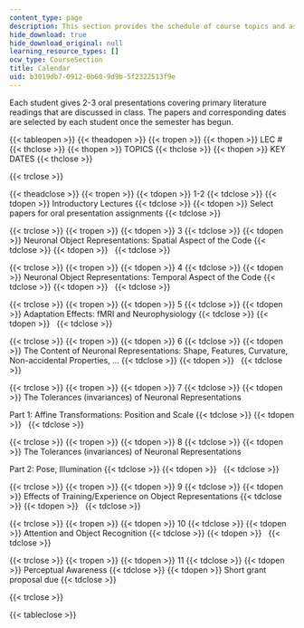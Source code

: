 ```yaml
---
content_type: page
description: This section provides the schedule of course topics and assignments.
hide_download: true
hide_download_original: null
learning_resource_types: []
ocw_type: CourseSection
title: Calendar
uid: b3019db7-0912-0b60-9d9b-5f2322513f9e
---
```


Each student gives 2-3 oral presentations covering primary literature readings that are discussed in class. The papers and corresponding dates are selected by each student once the semester has begun.

{{< tableopen >}}
{{< theadopen >}}
{{< tropen >}}
{{< thopen >}}
LEC #
{{< thclose >}}
{{< thopen >}}
TOPICS
{{< thclose >}}
{{< thopen >}}
KEY DATES
{{< thclose >}}

{{< trclose >}}

{{< theadclose >}}
{{< tropen >}}
{{< tdopen >}}
1-2
{{< tdclose >}}
{{< tdopen >}}
Introductory Lectures
{{< tdclose >}}
{{< tdopen >}}
Select papers for oral presentation assignments
{{< tdclose >}}

{{< trclose >}}
{{< tropen >}}
{{< tdopen >}}
3
{{< tdclose >}}
{{< tdopen >}}
Neuronal Object Representations: Spatial Aspect of the Code
{{< tdclose >}}
{{< tdopen >}}
 
{{< tdclose >}}

{{< trclose >}}
{{< tropen >}}
{{< tdopen >}}
4
{{< tdclose >}}
{{< tdopen >}}
Neuronal Object Representations: Temporal Aspect of the Code
{{< tdclose >}}
{{< tdopen >}}
 
{{< tdclose >}}

{{< trclose >}}
{{< tropen >}}
{{< tdopen >}}
5
{{< tdclose >}}
{{< tdopen >}}
Adaptation Effects: fMRI and Neurophysiology
{{< tdclose >}}
{{< tdopen >}}
 
{{< tdclose >}}

{{< trclose >}}
{{< tropen >}}
{{< tdopen >}}
6
{{< tdclose >}}
{{< tdopen >}}
The Content of Neuronal Representations: Shape, Features, Curvature, Non-accidental Properties, …
{{< tdclose >}}
{{< tdopen >}}
 
{{< tdclose >}}

{{< trclose >}}
{{< tropen >}}
{{< tdopen >}}
7
{{< tdclose >}}
{{< tdopen >}}
The Tolerances (invariances) of Neuronal Representations  
  
Part 1: Affine Transformations: Position and Scale
{{< tdclose >}}
{{< tdopen >}}
 
{{< tdclose >}}

{{< trclose >}}
{{< tropen >}}
{{< tdopen >}}
8
{{< tdclose >}}
{{< tdopen >}}
The Tolerances (invariances) of Neuronal Representations  
  
Part 2: Pose, Illumination
{{< tdclose >}}
{{< tdopen >}}
 
{{< tdclose >}}

{{< trclose >}}
{{< tropen >}}
{{< tdopen >}}
9
{{< tdclose >}}
{{< tdopen >}}
Effects of Training/Experience on Object Representations
{{< tdclose >}}
{{< tdopen >}}
 
{{< tdclose >}}

{{< trclose >}}
{{< tropen >}}
{{< tdopen >}}
10
{{< tdclose >}}
{{< tdopen >}}
Attention and Object Recognition
{{< tdclose >}}
{{< tdopen >}}
 
{{< tdclose >}}

{{< trclose >}}
{{< tropen >}}
{{< tdopen >}}
11
{{< tdclose >}}
{{< tdopen >}}
Perceptual Awareness
{{< tdclose >}}
{{< tdopen >}}
Short grant proposal due
{{< tdclose >}}

{{< trclose >}}

{{< tableclose >}}
